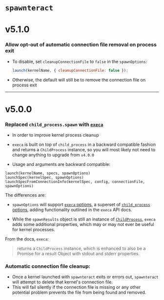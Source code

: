 # `spawnteract`

# v5.1.0

### Allow opt-out of automatic connection file removal on process exit

- To disable, set `cleanupConnectionFile` to `false` in the `spawnOptions`:
  ```js
  launch(kernelName, { cleanupConnectionFile: false });
  ```
- Otherwise, the default will still be to remove the connection file on process exit

---

# v5.0.0

### Replaced `child_process.spawn` with [`execa`](https://github.com/sindresorhus/execa#execafile-arguments-options)

- In order to improve kernel process cleanup

- `execa` is built on top of `child_process` in a backward compatible fashion and returns a `ChildProcess` instance, so you will most likely not need to change anything to upgrade from `v4.0.0`

- Usage and arguments are backward compatible:

```
launch(kernelName, specs, spawnOptions)
launchSpec(kernelSpec, spawnOptions)
launchSpecFromConnectionInfo(kernelSpec, config, connectionFile, spawnOptions)
```

The differences are:

- `spawnOptions` will support [`execa` options](https://github.com/sindresorhus/execa#options), a superset of [`child_process` options](https://nodejs.org/api/child_process.html#child_process_child_process_spawn_command_args_options), adding functionality outlined in the `execa` API docs.

- While the `spawnResults` object is still an instance of [`ChildProcess`](https://nodejs.org/api/child_process.html#child_process_class_childprocess), `execa` adds some additional properties, which may or may not ever be useful for kernel processes.

From the docs, `execa`:

> returns a `ChildProcess` instance, which is enhanced to also be a Promise for a result Object with stdout and stderr properties.

### Automatic connection file cleanup:

- Once a kernel launched with `spawnteract` exits or errors out, `spawnteract` will attempt to delete that kernel's connection file.
- This will fail silently if the connection file is missing or any other potential problem prevents the file from being found and removed.
